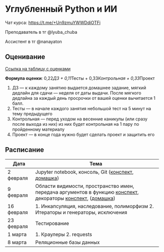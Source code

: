 # Углубленный Python и ИИ

Чат курса: https://t.me/+Un9zmuYWWDdiOTFi

Преподаватель в тг @lyuba_chuba

Ассистент в тг @nanayaton

## Оценивание
[Ссылка на таблицу с оценками](https://docs.google.com/spreadsheets/d/1Q7Y99Titql1Zfut3x3xhHUXvf-blcujhoxaoK9ht1Aw/edit?usp=sharing)

**Формула оценки**: 0,22*ДЗ + 0,11*Тесты + 0,33*Контрольная + 0,33*Проект
1. ДЗ — к каждому занятию выдается домашнее задание, мягкий дедлайн для сдачи — неделя от даты выдачи. После мягкого дедлайна за каждый день просрочки от вашей оценки вычитается 1 балл.
2. Тесты — в начале каждого занятия небольшой тест на 5 минут на тему предыдущего
3. Контрольная — перед уходом на весенние каникулы (или сразу после выхода из них) из них будет контрольная на 1 пару по пройденному материалу
4. Проект — в конце года нужно будет сделать проект и защитить его

## Расписание

| Дата       | Тема                                                                                                             |
|------------|------------------------------------------------------------------------------------------------------------------|
| 2 февраля  | Jupyter notebook, консоль, Git ([конспект](intro/cmd_and_git_cheetsheet.ipynb), [домашка](intro/homework1.ipynb))                                                        |
| 9 февраля  | Области видимости, пространство имен, передача аргументов в функцию [конспект](functions/01_1.ipynb), декораторы [конспект](functions/01_2.ipynb), ([домашка](functions/homework2.ipynb)) |
| 16 февраля | 1. Инкапсуляция, наследование, полиморфизм 2. Итераторы и генераторы, исключения                                 |
| 23 февраля | Тестирование                                                                                                     |
| 1 марта    | 1. Краулеры 2. requests                                                                                          |
| 8 марта    | Реляционные базы данных                                                                                          |

